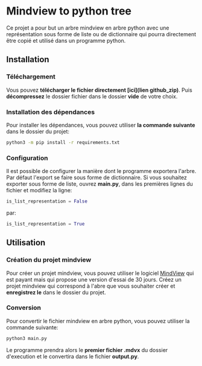 # Mindview to python tree
Ce projet a pour but un arbre mindview en arbre python avec une représentation sous forme de liste ou de dictionnaire qui pourra directement être copié et utilisé dans un programme python.

## Installation
### Téléchargement
Vous pouvez **télécharger le fichier directement [ici](lien github_zip)**.
Puis **décompressez** le dossier fichier dans le dossier **vide** de votre choix.

### Installation des dépendances
Pour installer les dépendances, vous pouvez utiliser **la commande suivante** dans le dossier du projet:
```bash
python3 -m pip install -r requirements.txt
```

### Configuration
Il est possible de configurer la manière dont le programme exportera l'arbre.
Par défaut l'export se faire sous forme de dictionnaire. 
Si vous souhaitez exporter sous forme de liste, ouvrez **main.py**, dans les premières lignes du fichier et modifiez la ligne:
```PYTHON
is_list_representation = False
```
par:
```PYTHON
is_list_representation = True
```

## Utilisation
### Création du projet mindview
Pour créer un projet mindview, vous pouvez utiliser le logiciel [MindView](https://www.matchware.com/mindview) qui est payant mais qui propose une version d'essai de 30 jours. Créez un projet mindview qui correspond à l'abre que vous souhaiter créer et **enregistrez le** dans le dossier du projet.

### Conversion
Pour convertir le fichier mindview en arbre python, vous pouvez utiliser la commande suivante:
```bash
python3 main.py
```
Le programme prendra alors le **premier fichier .mdvx** du dossier d'execution et le convertira dans le fichier **output.py**.
